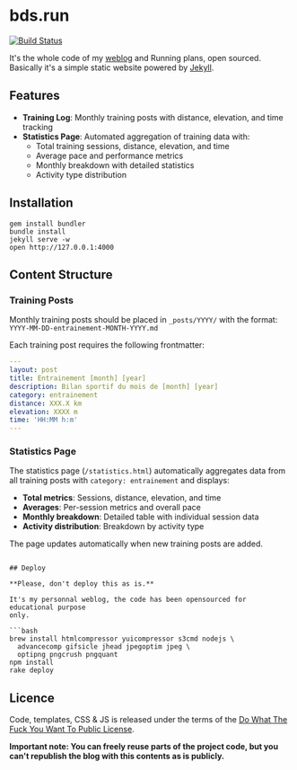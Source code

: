 # bds.run

[![Build Status](https://travis-ci.org/bdossantos/bds.run.svg)](https://travis-ci.org/bdossantos/bds.run)

It's the whole code of my [weblog][1] and Running plans, open sourced.
Basically it's a simple static website powered by [Jekyll][2].

## Features

- **Training Log**: Monthly training posts with distance, elevation, and time tracking
- **Statistics Page**: Automated aggregation of training data with:
  - Total training sessions, distance, elevation, and time
  - Average pace and performance metrics
  - Monthly breakdown with detailed statistics
  - Activity type distribution

## Installation

```
gem install bundler
bundle install
jekyll serve -w
open http://127.0.0.1:4000
```

## Content Structure

### Training Posts

Monthly training posts should be placed in `_posts/YYYY/` with the format:
`YYYY-MM-DD-entrainement-MONTH-YYYY.md`

Each training post requires the following frontmatter:

```yaml
---
layout: post
title: Entrainement [month] [year]
description: Bilan sportif du mois de [month] [year]
category: entrainement
distance: XXX.X km
elevation: XXXX m
time: 'HH:MM h:m'
---
```

### Statistics Page

The statistics page (`/statistics.html`) automatically aggregates data from all training posts with `category: entrainement` and displays:

- **Total metrics**: Sessions, distance, elevation, and time
- **Averages**: Per-session metrics and overall pace
- **Monthly breakdown**: Detailed table with individual session data
- **Activity distribution**: Breakdown by activity type

The page updates automatically when new training posts are added.
```

## Deploy

**Please, don't deploy this as is.**

It's my personnal weblog, the code has been opensourced for educational purpose
only.

```bash
brew install htmlcompressor yuicompressor s3cmd nodejs \
  advancecomp gifsicle jhead jpegoptim jpeg \
  optipng pngcrush pngquant
npm install
rake deploy
```

## Licence

Code, templates, CSS & JS is released under the terms of the
[Do What The Fuck You Want To Public License][3].

**Important note: You can freely reuse parts of the project code, but you can't
republish the blog with this contents as is publicly.**

[1]: https://bds.run/
[2]: http://jekyllrb.com/
[3]: http://sam.zoy.org/wtfpl/
